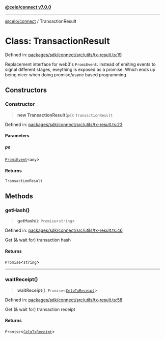 [**@celo/connect v7.0.0**](../README.md)

***

[@celo/connect](../globals.md) / TransactionResult

# Class: TransactionResult

Defined in: [packages/sdk/connect/src/utils/tx-result.ts:19](https://github.com/celo-org/developer-tooling/blob/master/packages/sdk/connect/src/utils/tx-result.ts#L19)

Replacement interface for web3's `PromiEvent`. Instead of emiting events
to signal different stages, eveything is exposed as a promise. Which ends
up being nicer when doing promise/async based programming.

## Constructors

### Constructor

> **new TransactionResult**(`pe`): `TransactionResult`

Defined in: [packages/sdk/connect/src/utils/tx-result.ts:23](https://github.com/celo-org/developer-tooling/blob/master/packages/sdk/connect/src/utils/tx-result.ts#L23)

#### Parameters

##### pe

[`PromiEvent`](../interfaces/PromiEvent.md)\<`any`\>

#### Returns

`TransactionResult`

## Methods

### getHash()

> **getHash**(): `Promise`\<`string`\>

Defined in: [packages/sdk/connect/src/utils/tx-result.ts:46](https://github.com/celo-org/developer-tooling/blob/master/packages/sdk/connect/src/utils/tx-result.ts#L46)

Get (& wait for) transaction hash

#### Returns

`Promise`\<`string`\>

***

### waitReceipt()

> **waitReceipt**(): `Promise`\<[`CeloTxReceipt`](../type-aliases/CeloTxReceipt.md)\>

Defined in: [packages/sdk/connect/src/utils/tx-result.ts:58](https://github.com/celo-org/developer-tooling/blob/master/packages/sdk/connect/src/utils/tx-result.ts#L58)

Get (& wait for) transaction receipt

#### Returns

`Promise`\<[`CeloTxReceipt`](../type-aliases/CeloTxReceipt.md)\>

